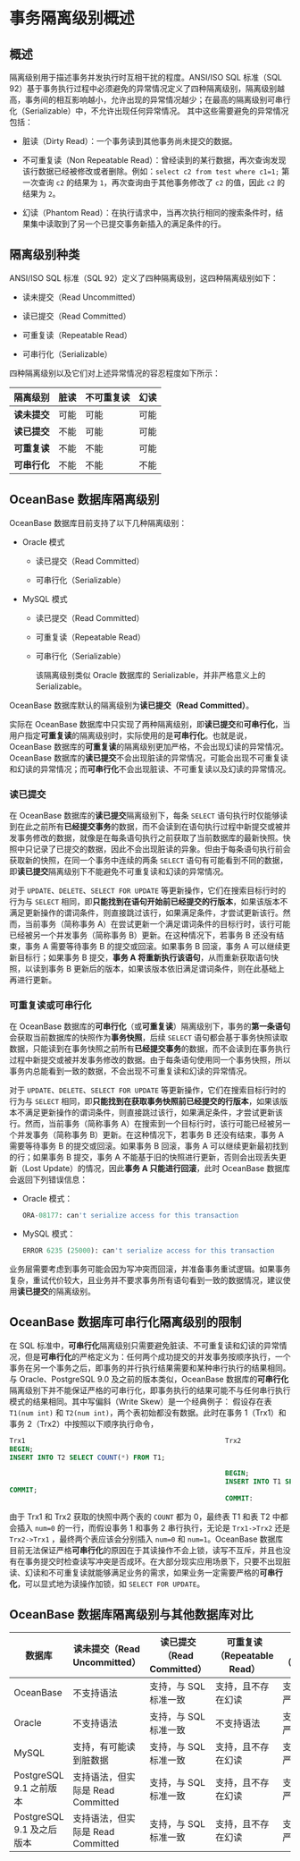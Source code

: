 # 事务隔离级别概述

## 概述

隔离级别用于描述事务并发执行时互相干扰的程度。ANSI/ISO SQL 标准（SQL 92）基于事务执行过程中必须避免的异常情况定义了四种隔离级别，隔离级别越高，事务间的相互影响越小，允许出现的异常情况越少；在最高的隔离级别可串行化（Serializable）中，不允许出现任何异常情况。
其中这些需要避免的异常情况包括：

* 脏读（Dirty Read）：一个事务读到其他事务尚未提交的数据。

* 不可重复读（Non Repeatable Read）：曾经读到的某行数据，再次查询发现该行数据已经被修改或者删除。例如：`select c2 from test where c1=1;` 第一次查询 `c2` 的结果为 `1`，再次查询由于其他事务修改了 `c2` 的值，因此 `c2` 的结果为 `2`。

* 幻读（Phantom Read）：在执行请求中，当再次执行相同的搜索条件时，结果集中读取到了另一个已提交事务新插入的满足条件的行。

## 隔离级别种类

ANSI/ISO SQL 标准（SQL 92）定义了四种隔离级别，这四种隔离级别如下：

* 读未提交（Read Uncommitted）

* 读已提交（Read Committed）

* 可重复读（Repeatable Read）

* 可串行化（Serializable）

四种隔离级别以及它们对上述异常情况的容忍程度如下所示：

|   隔离级别   | 脏读 | 不可重复读 | 幻读 |
|----------|----|-------|----|
| **读未提交** | 可能 | 可能    | 可能 |
| **读已提交** | 不能 | 可能    | 可能 |
| **可重复读** | 不能 | 不能    | 可能 |
| **可串行化** | 不能 | 不能    | 不能 |

## OceanBase 数据库隔离级别

OceanBase 数据库目前支持了以下几种隔离级别：

* Oracle 模式

  * 读已提交（Read Committed）

  * 可串行化（Serializable）

* MySQL 模式

  * 读已提交（Read Committed）

  * 可重复读（Repeatable Read）

  * 可串行化（Serializable）

    该隔离级别类似 Oracle 数据库的 Serializable，并非严格意义上的 Serializable。

OceanBase 数据库默认的隔离级别为**读已提交（Read Committed）**。

实际在 OceanBase 数据库中只实现了两种隔离级别，即**读已提交**和**可串行化**，当用户指定**可重复读**的隔离级别时，实际使用的是**可串行化**。也就是说，OceanBase 数据库的**可重复读**的隔离级别更加严格，不会出现幻读的异常情况。OceanBase 数据库的**读已提交**不会出现脏读的异常情况，可能会出现不可重复读和幻读的异常情况；而**可串行化**不会出现脏读、不可重复读以及幻读的异常情况。

### 读已提交

在 OceanBase 数据库的**读已提交**隔离级别下，每条 `SELECT` 语句执行时仅能够读到在此之前所有**已经提交事务**的数据，而不会读到在语句执行过程中新提交或被并发事务修改的数据，就像是在每条语句执行之前获取了当前数据库的最新快照。快照中只记录了已提交的数据，因此不会出现脏读的异象。但由于每条语句执行前会获取新的快照，在同一个事务中连续的两条 `SELECT` 语句有可能看到不同的数据，即**读已提交**隔离级别下不能避免不可重复读和幻读的异常情况。

对于 `UPDATE`、`DELETE`、`SELECT FOR UPDATE` 等更新操作，它们在搜索目标行时的行为与 `SELECT` 相同，即**只能找到在语句开始前已经提交的行版本**，如果该版本不满足更新操作的谓词条件，则直接跳过该行，如果满足条件，才尝试更新该行。然而，当前事务（简称事务 A）在尝试更新一个满足谓词条件的目标行时，该行可能已经被另一个并发事务（简称事务 B）更新。在这种情况下，若事务 B 还没有结束，事务 A 需要等待事务 B 的提交或回滚。如果事务 B 回滚，事务 A 可以继续更新目标行；如果事务 B 提交，**事务 A 将重新执行该语句**，从而重新获取语句快照，以读到事务 B 更新后的版本，如果该版本依旧满足谓词条件，则在此基础上再进行更新。

### 可重复读或可串行化

在 OceanBase 数据库的**可串行化**（或**可重复读**）隔离级别下，事务的**第一条语句**会获取当前数据库的快照作为**事务快照**，后续 `SELECT` 语句都会基于事务快照读取数据，只能读到在事务快照之前所有**已经提交事务**的数据，而不会读到在事务执行过程中新提交或被并发事务修改的数据。由于每条语句使用同一个事务快照，所以事务内总能看到一致的数据，不会出现不可重复读和幻读的异常情况。

对于 `UPDATE`、`DELETE`、`SELECT FOR UPDATE` 等更新操作，它们在搜索目标行时的行为与 `SELECT` 相同，即**只能找到在获取事务快照前已经提交的行版本**，如果该版本不满足更新操作的谓词条件，则直接跳过该行，如果满足条件，才尝试更新该行。然而，当前事务（简称事务 A）在搜索到一个目标行时，该行可能已经被另一个并发事务（简称事务 B）更新。在这种情况下，若事务 B 还没有结束，事务 A 需要等待事务 B 的提交或回滚。如果事务 B 回滚，事务 A 可以继续更新最初找到的行；如果事务 B 提交，事务 A 不能基于旧的快照进行更新，否则会出现丢失更新（Lost Update）的情况，因此**事务 A 只能进行回滚**，此时 OceanBase 数据库会返回下列错误信息：

* Oracle 模式：

  ```sql
  ORA-08177: can't serialize access for this transaction
  ```

* MySQL 模式：

  ```sql
  ERROR 6235 (25000): can't serialize access for this transaction
  ```

业务层需要考虑到事务可能会因为写冲突而回滚，并准备事务重试逻辑。如果事务复杂，重试代价较大，且业务并不要求事务所有语句看到一致的数据情况，建议使用**读已提交**的隔离级别。

## OceanBase 数据库可串行化隔离级别的限制

在 SQL 标准中，**可串行化**隔离级别只需要避免脏读、不可重复读和幻读的异常情况，但是**可串行化**的严格定义为：任何两个成功提交的并发事务按顺序执行，一个事务在另一个事务之后，即事务的并行执行结果需要和某种串行执行的结果相同。与 Oracle、PostgreSQL 9.0 及之前的版本类似，OceanBase 数据库的**可串行化**隔离级别下并不能保证严格的可串行化，即事务执行的结果可能不与任何串行执行模式的结果相同。其中写偏斜（Write Skew）是一个经典例子：
假设存在表 `T1(num int)` 和 `T2(num int)`，两个表初始都没有数据。此时在事务 1（Trx1）和事务 2（Trx2）中按照以下顺序执行命令，

```sql
Trx1                                                  Trx2
BEGIN;
INSERT INTO T2 SELECT COUNT(*) FROM T1;

                                                      BEGIN;
                                                      INSERT INTO T1 SELECT COUNT(*) FROM T2;
COMMIT;
                                                      COMMIT:
```

由于 Trx1 和 Trx2 获取的快照中两个表的 `COUNT` 都为 0，最终表 T1 和表 T2 中都会插入 `num=0` 的一行，而假设事务 1 和事务 2 串行执行，无论是 `Trx1->Trx2` 还是 `Trx2->Trx1` ，最终两个表应该会分别插入 `num=0` 和 `num=1`。OceanBase 数据库目前无法保证严格**可串行化**的原因在于其读操作不会上锁，读写不互斥，并且也没有在事务提交时检查读写冲突是否成环。在大部分现实应用场景下，只要不出现脏读、幻读和不可重复读就能够满足业务的需求，如果业务一定需要严格的**可串行化**，可以显式地为读操作加锁，如 `SELECT FOR UPDATE`。

## OceanBase 数据库隔离级别与其他数据库对比

| 数据库 | 读未提交（Read Uncommitted） | 读已提交（Read Committed） | 可重复读（Repeatable Read） | 可串行化（Serializable） |
| --- | --- | --- | --- | --- |
| OceanBase | 不支持语法 | 支持，与 SQL 标准一致 | 支持，且不存在幻读 | 支持，但不保证严格可串行化 |
| Oracle | 不支持语法 | 支持，与 SQL 标准一致 | 不支持语法 | 支持，但不保证严格可串行化 |
| MySQL | 支持，有可能读到脏数据 | 支持，与 SQL 标准一致 | 支持，且不存在幻读 | 支持，可以保证严格可串行化 |
| PostgreSQL 9.1 之前版本 | 支持语法，但实际是 Read Committed | 支持，与 SQL 标准一致 | 支持，且不存在幻读 | 支持，但不保证严格可串行化 |
| PostgreSQL 9.1 及之后版本 | 支持语法，但实际是 Read Committed | 支持，与 SQL 标准一致 | 支持，且不存在幻读 | 支持，可以保证严格可串行化 |
